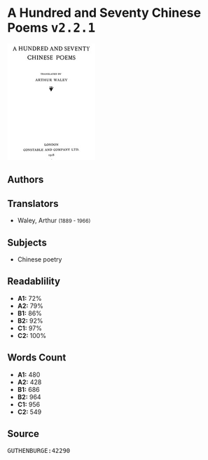 # A Hundred and Seventy Chinese Poems <kbd>v2.2.1</kbd>

![](./cover.medium.jpg "")

## Authors



## Translators


 - Waley, Arthur <small>(1889 - 1966)</small>

## Subjects


 - Chinese poetry

## Readablility


 - **A1:** 72%
 - **A2:** 79%
 - **B1:** 86%
 - **B2:** 92%
 - **C1:** 97%
 - **C2:** 100%

## Words Count


 - **A1:** 480
 - **A2:** 428
 - **B1:** 686
 - **B2:** 964
 - **C1:** 956
 - **C2:** 549

## Source


<kbd>GUTHENBURGE:42290</kbd>
